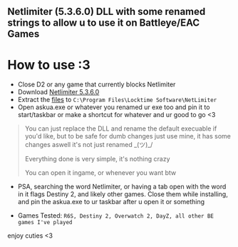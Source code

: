 ## Netlimiter (5.3.6.0) DLL with some renamed strings to allow u to use it on Battleye/EAC Games

# How to use :3
- Close D2 or any game that currently blocks Netlimiter
- Download [Netlimiter 5.3.6.0](https://download.netlimiter.com/nl/netlimiter-5.3.6.0.exe)
- Extract the [files](https://img.grr.ovh/rina/y7F) to `C:\Program Files\Locktime Software\NetLimiter`
- Open askua.exe or whatever you renamed ur exe too and pin it to start/taskbar or make a shortcut for whatever and ur good to go <3

> You can just replace the DLL and rename the default execuable if you'd like, but to be safe for dumb changes just use mine, it has some changes aswell it's not just renamed \_(ツ)_/
> 
> Everything done is very simple, it's nothing crazy
>
> You can open it ingame, or whenever you want btw

- PSA, searching the word Netlimiter, or having a tab open with the word in it flags Destiny 2, and likely other games. Close them while installing, and pin the askua.exe to ur taskbar after u open it or something 

- Games Tested: ``R6S, Destiny 2, Overwatch 2, DayZ, all other BE games I've played``

enjoy cuties <3
